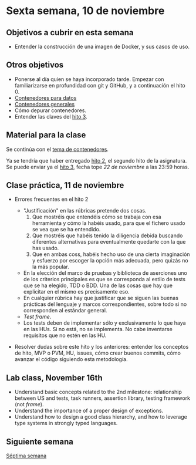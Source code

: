 # Sexta semana, 10 de noviembre

## Objetivos a cubrir en esta semana

* Entender la construcción de una imagen de Docker, y sus casos de
  uso.


## Otros objetivos
* Ponerse al día quien se haya incorporado tarde. Empezar con
  familiarizarse en profundidad con git y GitHub, y a continuación el
  hito 0.
* [Contenedores para datos](http://jj.github.io/CC/documentos/temas/Contenedores.html#contenedores-de-datos)
* [Contenedores generales](http://jj.github.io/CC/documentos/temas/Contenedores.html#usando-dockerfiles)
* Cómo depurar contenedores.
* Entender las claves del [hito 3](https:///jj.github.io/CC/documentos/proyecto/3.Docker).

## Material para la clase

Se continúa con el
[tema de contenedores](http://jj.github.io/CC/documentos/temas/Contenedores.html).

Ya se tendría que haber entregado [hito 2](https:///jj.github.io/CC/documentos/proyecto/2.Tests),
  el segundo hito de la asignatura. Se puede enviar ya
  el [hito 3](https:///jj.github.io/CC/documentos/proyecto/3.Docker),
  fecha tope *22 de noviembre* a las 23:59 horas.

## Clase práctica, 11 de noviembre

* Errores frecuentes en el hito 2
  * "Justificación" en las rúbricas pretende dos cosas.
    1. Que mostréis que entendéis cómo se trabaja con esa herramienta
       y cómo la habéis usado, para que el fichero usado se vea que se
       ha entendido.
    2. Que mostréis que habéis tenido la diligencia debida buscando
       diferentes alternativas para eventualmente quedarte con la que
       has usado.
    3. Que en ambas coss, habéis hecho uso de una cierta imaginación y
       esfuerzo por escoger la opción más adecuada, pero quizás no la
       más popular.
   * En la elección del marco de pruebas y biblioteca de aserciones
     uno de los criterios principales es que se corresponda al estilo
     de tests que se ha elegido, TDD o BDD. Una de las cosas que hay
     que explicitar en el mismo es precisamente eso.
   * En cualquier rúbrica hay que justificar que se siguen las buenas
     prácticas del lenguaje y marcos correspondientes, sobre todo si
     no corresponden al estándar general.
   * *Test frame*.
   * Los tests deben de implementar sólo y exclusivamente lo que haya
     en las HUs. Si no está, no se implementa. No cabe inventarse
     requisitos que no estén en las HU.

* Resolver dudas sobre este hito y los anteriores: entender los
  conceptos de hito, MVP o PVM, HU, issues, cómo crear buenos commits,
  cómo avanzar el código siguiendo esta metodología.

## Lab class, November 16th

* Understand basic concepts related to the 2nd milestone: relationship
  between US and tests, task runners, assertion library, testing
  framework (not *frame*).
* Understand the importance of a proper design of exceptions.
* Understand how to design a good class hierarchy, and how to leverage
  type systems in strongly typed languages.

## Siguiente semana

[Séptima semana](07-semana.md)
